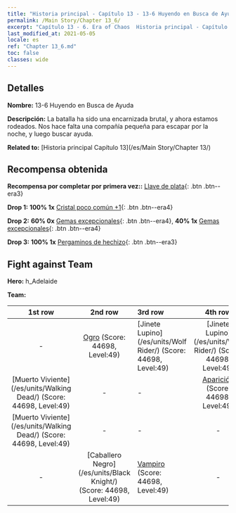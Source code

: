 ```yaml
---
title: "Historia principal - Capítulo 13 - 13-6 Huyendo en Busca de Ayuda"
permalink: /Main Story/Chapter 13_6/
excerpt: "Capítulo 13 - 6. Era of Chaos  Historia principal - Capítulo 13_6. 13-6 Huyendo en Busca de Ayuda"
last_modified_at: 2021-05-05
locale: es
ref: "Chapter 13_6.md"
toc: false
classes: wide
---
```


## Detalles

 **Nombre:** 13-6 Huyendo en Busca de Ayuda

 **Descripción:** La batalla ha sido una encarnizada brutal, y ahora estamos rodeados. Nos hace falta una compañía pequeña para escapar por la noche, y luego buscar ayuda.

 **Related to:** [Historia principal Capítulo 13](/es/Main Story/Chapter 13/)

## Recompensa obtenida

 **Recompensa por completar por primera vez::** [Llave de plata](/ItemsES/con_693/){: .btn .btn--era3}

 **Drop 1:** **100% 1x** [Cristal poco común +1](/ItemsES/mat_45/){: .btn .btn--era4}

 **Drop 2:** **60% 0x** [Gemas excepcionales](/ItemsES/mat_37/){: .btn .btn--era4}, **40% 1x** [Gemas excepcionales](/ItemsES/mat_37/){: .btn .btn--era4}

 **Drop 3:** **100% 1x** [Pergaminos de hechizo](/ItemsES/con_694/){: .btn .btn--era3}


## Fight against Team
 **Hero:** h_Adelaide

 **Team:**


  | 1st row | 2nd row | 3rd row | 4th row |
  |:----:|:----:|:----|:----:|
  | - | [Ogro](/es/units/Ogre/) (Score: 44698, Level:49)  | [Jinete Lupino](/es/units/Wolf Rider/) (Score: 44698, Level:49)  | [Jinete Lupino](/es/units/Wolf Rider/) (Score: 44698, Level:49)  |
  | [Muerto Viviente](/es/units/Walking Dead/) (Score: 44698, Level:49)  | - | - | [Aparición](/es/units/Wight/) (Score: 44698, Level:49)  |
  | [Muerto Viviente](/es/units/Walking Dead/) (Score: 44698, Level:49)  | - | - | - |
  | - | [Caballero Negro](/es/units/Black Knight/) (Score: 44698, Level:49)  | [Vampiro](/es/units/Vampire/) (Score: 44698, Level:49)  | - |


